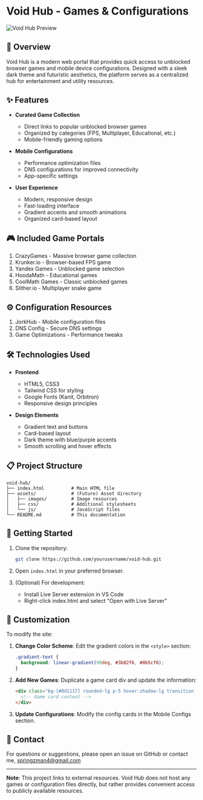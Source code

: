 # Void Hub - Games & Configurations

![Void Hub Preview]([https://i.imgur.com/placeholder.png](https://imgur.com/a/3SmuY4D))

## 🌌 Overview

Void Hub is a modern web portal that provides quick access to unblocked browser games and mobile device configurations. Designed with a sleek dark theme and futuristic aesthetics, the platform serves as a centralized hub for entertainment and utility resources.

## ✨ Features

- **Curated Game Collection**
  - Direct links to popular unblocked browser games
  - Organized by categories (FPS, Multiplayer, Educational, etc.)
  - Mobile-friendly gaming options

- **Mobile Configurations**
  - Performance optimization files
  - DNS configurations for improved connectivity
  - App-specific settings

- **User Experience**
  - Modern, responsive design
  - Fast-loading interface
  - Gradient accents and smooth animations
  - Organized card-based layout

## 🎮 Included Game Portals

1. CrazyGames - Massive browser game collection
2. Krunker.io - Browser-based FPS game
3. Yandex Games - Unblocked game selection
4. HoodaMath - Educational games
5. CoolMath Games - Classic unblocked games
6. Slither.io - Multiplayer snake game

## ⚙️ Configuration Resources

1. JorkHub - Mobile configuration files
2. DNS Config - Secure DNS settings
3. Game Optimizations - Performance tweaks

## 🛠️ Technologies Used

- **Frontend**
  - HTML5, CSS3
  - Tailwind CSS for styling
  - Google Fonts (Kanit, Orbitron)
  - Responsive design principles

- **Design Elements**
  - Gradient text and buttons
  - Card-based layout
  - Dark theme with blue/purple accents
  - Smooth scrolling and hover effects

## 📋 Project Structure

```
void-hub/
├── index.html          # Main HTML file
├── assets/             # (Future) Asset directory
│   ├── images/         # Image resources
│   ├── css/            # Additional stylesheets
│   └── js/             # JavaScript files
└── README.md           # This documentation
```

## 🚀 Getting Started

1. Clone the repository:
   ```bash
   git clone https://github.com/yourusername/void-hub.git
   ```

2. Open `index.html` in your preferred browser.

3. (Optional) For development:
   - Install Live Server extension in VS Code
   - Right-click index.html and select "Open with Live Server"

## 🌟 Customization

To modify the site:

1. **Change Color Scheme**:
   Edit the gradient colors in the `<style>` section:
   ```css
   .gradient-text {
     background: linear-gradient(90deg, #3b82f6, #8b5cf6);
   }
   ```

2. **Add New Games**:
   Duplicate a game card div and update the information:
   ```html
   <div class="bg-[#0d1117] rounded-lg p-5 hover:shadow-lg transition duration-300 border border-gray-800">
     <!-- Game card content -->
   </div>
   ```

3. **Update Configurations**:
   Modify the config cards in the Mobile Configs section.



## 📧 Contact

For questions or suggestions, please open an issue on GitHub or contact me, springzman4@gmail.com 

---

**Note**: This project links to external resources. Void Hub does not host any games or configuration files directly, but rather provides convenient access to publicly available resources.

